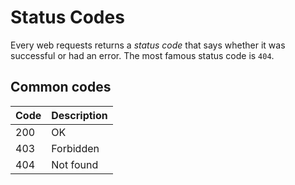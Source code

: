 # Status Codes


Every web requests returns a *status code* that says whether it was successful or had an error. The most famous status code is `404`.


## Common codes


|  **Code**| **Description** |
|--|--|
|200| OK |
|403|Forbidden
|404|Not found


